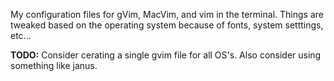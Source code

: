 My configuration files for gVim, MacVim, and vim in the terminal. Things are tweaked based on the operating system because of fonts, system setttings, etc...

__TODO:__ Consider cerating a single gvim file for all OS's. Also consider using something like janus.
